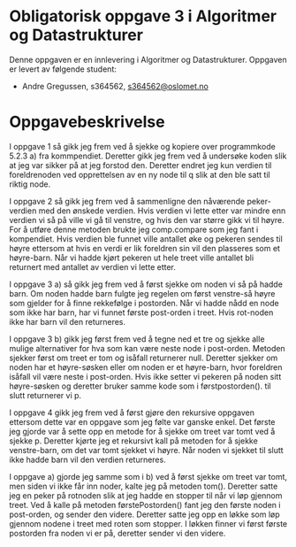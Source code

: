 # Obligatorisk oppgave 3 i Algoritmer og Datastrukturer

Denne oppgaven er en innlevering i Algoritmer og Datastrukturer. 
Oppgaven er levert av følgende student:
* Andre Gregussen, s364562, s364562@oslomet.no


# Oppgavebeskrivelse

I oppgave 1 så gikk jeg frem ved å sjekke og kopiere over programmkode 5.2.3 a) fra kommpendiet.
Deretter gikk jeg frem ved å undersøke koden slik at jeg var sikker på at jeg forstod den.
Deretter endret jeg kun verdien til foreldrenoden ved opprettelsen av en ny node til q slik at den ble satt til riktig node.

I oppgave 2 så gikk jeg frem ved å sammenligne den nåværende peker-verdien med den ønskede verdien.
Hvis verdien vi lette etter var mindre enn verdien vi så på ville vi gå til venstre, og hvis den var større gikk vi til høyre.
For å utføre denne metoden brukte jeg comp.compare som jeg fant i kompendiet.
Hvis verdien ble funnet ville antallet øke og pekeren sendes til høyre ettersom at hvis en verdi er lik foreldren sin vil den plasseres som et høyre-barn.
Når vi hadde kjørt pekeren ut hele treet ville antallet bli returnert med antallet av verdien vi lette etter.

I oppgave 3 a) så gikk jeg frem ved å først sjekke om noden vi så på hadde barn.
Om noden hadde barn fulgte jeg regelen om først venstre-så høyre som gjelder for å finne rekkefølge i postorden.
Når vi hadde nådd en node som ikke har barn, har vi funnet første post-orden i treet.
Hvis rot-noden ikke har barn vil den returneres.

I oppgave 3 b) gikk jeg først frem ved å tegne ned et tre og sjekke alle mulige alternativer for hva som kan være neste node i post-orden.
Metoden sjekker først om treet er tom og isåfall returnerer null.
Deretter sjekker om noden har et høyre-søsken eller om noden er et høyre-barn, hvor foreldren isåfall vil være neste i post-orden.
Hvis ikke setter vi pekeren på noden sitt høyre-søsken og deretter bruker samme kode som i førstpostorden().
til slutt returnerer vi p.

I oppgave 4 gikk jeg frem ved å først gjøre den rekursive oppgaven ettersom dette var en oppgave som jeg følte var ganske enkel.
Det første jeg gjorde var å sette opp en metode for å sjekke om treet var tomt ved å sjekke p.
Deretter kjørte jeg et rekursivt kall på metoden for å sjekke venstre-barn, om det var tomt sjekket vi høyre.
Når noden vi sjekket til slutt ikke hadde barn vil den verdien returneres.

I oppgave a) gjorde jeg samme som i b) ved å først sjekke om treet var tomt, men siden vi ikke får inn noder, kalte jeg på metoden tom().
Deretter satte jeg en peker på rotnoden slik at jeg hadde en stopper til når vi løp gjennom treet.
Ved å kalle på metoden førstePostorden() fant jeg den første noden i post-orden, og sender den videre.
Deretter satte jeg opp en løkke som løp gjennom nodene i treet med roten som stopper.
I løkken finner vi først første postorden fra noden vi er på, deretter sender vi den videre.
